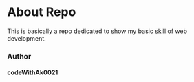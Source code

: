 
<h1>About Repo</h1>
This is basically a repo dedicated to show
my basic skill of web development.

<p>
  <h3>Author</h3>
  <h4>codeWithAk0021</h4>
</p>
